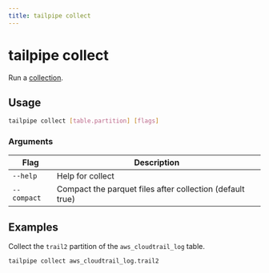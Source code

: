 ```yaml
---
title: tailpipe collect
---
```


# tailpipe collect

Run a [collection](TBD).


## Usage
```bash
tailpipe collect [table.partition] [flags]
```
### Arguments

| Flag | Description
|-|-
|  `--help`      | Help for collect
|  `--compact`   | Compact the parquet files after collection (default true)

## Examples

Collect the `trail2` partition of the `aws_cloudtrail_log` table.

```
tailpipe collect aws_cloudtrail_log.trail2
```

